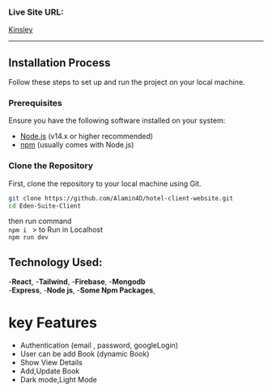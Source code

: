 ### Live Site URL:
[Kinsley](https://euphonious-crisp-0017ec.netlify.app/)


---

## Installation Process

Follow these steps to set up and run the project on your local machine.

### Prerequisites

Ensure you have the following software installed on your system:
- [Node.js](https://nodejs.org/) (v14.x or higher recommended)
- [npm](https://www.npmjs.com/) (usually comes with Node.js)

### Clone the Repository

First, clone the repository to your local machine using Git.

```bash
git clone https://github.com/Alamin4D/hotel-client-website.git
cd Eden-Suite-Client
```

then run command <br>
```npm i ``` >
to Run in Localhost <br>
```npm run dev```

## Technology Used:
-**React**,
-**Tailwind**,
-**Firebase**,
-**Mongodb**
<br>
-**Express**,
-**Node js**,
-**Some Npm Packages**,

# key Features

- Authentication (email , password, googleLogin)
- User can be add Book (dynamic Book) 
- Show View Details 
- Add,Update Book 
- Dark mode,Light Mode